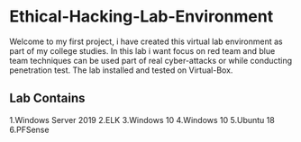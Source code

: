 # Ethical-Hacking-Lab-Environment
Welcome to my first project, i have created this virtual lab environment as part of my college studies.
In this lab i want focus on red team and blue team techniques can be used part of real cyber-attacks or while conducting penetration test.
The lab installed and tested on Virtual-Box.

## Lab Contains

1.Windows Server 2019
2.ELK
3.Windows 10
4.Windows 10
5.Ubuntu 18
6.PFSense




